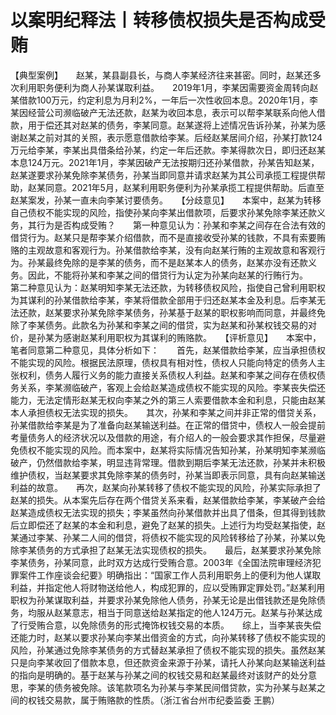 # 以案明纪释法丨转移债权损失是否构成受贿

【典型案例】　　赵某，某县副县长，与商人李某经济往来甚密。同时，赵某还多次利用职务便利为商人孙某谋取利益。　　2019年1月，李某因需要资金周转向赵某借款100万元，约定利息为月利2%，一年后一次性收回本息。2020年1月，李某因经营公司濒临破产无法还款，赵某为收回本息，表示可以帮李某联系向他人借款，用于偿还其对赵某的债务，李某同意。赵某遂将上述情况告诉孙某，孙某为感谢赵某之前对其的关照，表示愿意借款给李某。后经赵某居间介绍，孙某打款124万元给李某，李某出具借条给孙某，约定一年后还款。李某得款次日，即归还赵某本息124万元。2021年1月，李某因破产无法按期归还孙某借款，孙某告知赵某，赵某遂要求孙某免除李某债务，孙某当即同意并请求赵某为其公司承揽工程提供帮助，赵某同意。2021年5月，赵某利用职务便利为孙某承揽工程提供帮助。后直至赵某案发，孙某一直未向李某讨要债务。　　【分歧意见】　　本案中，赵某为转移自己债权不能实现的风险，指使孙某向李某出借款项，后要求孙某免除李某还款义务，其行为是否构成受贿？　　第一种意见认为：孙某和李某之间存在合法有效的借贷行为。赵某只是帮李某介绍借款，而不是直接收受孙某的钱款，不具有索要贿赂的主观故意和客观行为。孙某借款给李某，没有向赵某行贿的主观故意和客观行为。孙某最终免除的是李某的债务，而不是赵某本人的债务，赵某亦没有还款义务。因此，不能将孙某和李某之间的借贷行为认定为孙某向赵某的行贿行为。　　第二种意见认为：赵某明知李某无法还款，为转移债权风险，指使自己曾利用职权为其谋利的孙某借款给李某，李某将借款全部用于归还赵某本金及利息。后李某无法还款，赵某要求孙某免除李某债务，孙某基于赵某的职权影响而同意，并最终免除了李某债务。此款名为孙某和李某之间的借贷，实为赵某和孙某权钱交易的对价，是孙某为感谢赵某利用职权为其谋利的贿赂款。　　【评析意见】　　本案中，笔者同意第二种意见，具体分析如下：　　首先，赵某借款给李某，应当承担债权不能实现的风险。根据民法原理，债权具有相对性，债权人只能向特定的债务人主张权利，债务人履行义务的能力直接关系债权人利益。赵某和李某之间存在债权债务关系，李某濒临破产，客观上会给赵某造成债权不能实现的风险。李某丧失偿还能力，无法定情形赵某无权向李某之外的第三人索要借款本金和利息，只能由赵某本人承担债权无法实现的损失。　　其次，孙某和李某之间并非正常的借贷关系，孙某借款给李某是为了准备向赵某输送利益。在正常的借贷中，债权人一般会提前考量债务人的经济状况以及借款的用途，有介绍人的一般会要求其作担保，尽量避免债权不能实现的风险。而本案中，赵某将实际情况告知孙某，孙某明知李某濒临破产，仍然借款给李某，明显违背常理。借款到期后李某无法还款，孙某并未积极维护债权，当赵某要求其免除李某的债务时，孙某当即表示同意，具有向赵某输送利益的故意。　　再次，赵某向孙某转移了债权不能实现的风险，孙某实际承担了赵某的损失。从本案先后存在两个借贷关系来看，赵某借款给李某，李某破产会给赵某造成债权无法实现的损失；李某虽然向孙某借款并出具了借条，但其得到钱款后立即偿还了赵某的本金和利息，避免了赵某的损失。上述行为均受赵某指使，赵某通过李某、孙某二人间的借贷，将债权不能实现的风险转移给了孙某，孙某以免除李某债务的方式承担了赵某无法实现债权的损失。　　最后，赵某要求孙某免除李某债务，孙某同意，此时双方达成行受贿合意。2003年《全国法院审理经济犯罪案件工作座谈会纪要》明确指出：“国家工作人员利用职务上的便利为他人谋取利益，并指定他人将财物送给他人，构成犯罪的，应以受贿罪定罪处罚。”赵某利用职权为孙某谋取利益，并要求孙某免除他人债务，孙某无论是出借钱款还是免除债务，均服从赵某意志，相当于同意送给赵某指定的他人124万元。赵某与孙某达成了行受贿合意，以免除债务的形式掩饰权钱交易的本质。　　综上，当李某丧失偿还能力时，赵某以要求孙某向李某出借资金的方式，向孙某转移了债权不能实现的风险，孙某通过免除李某债务的方式替赵某承担了债权不能实现的损失。虽然赵某只是向李某收回了借款本息，但还款资金来源于孙某，请托人孙某向赵某输送利益的指向是明确的。基于赵某与孙某之间的权钱交易和赵某最终对该财产的处分意思，李某的债务被免除。该笔款项名为孙某与李某民间借贷款，实为孙某与赵某之间的权钱交易款，属于贿赂款的性质。（浙江省台州市纪委监委 王鹏）